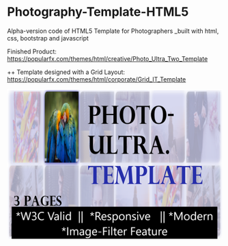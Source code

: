 # Photography-Template-HTML5
Alpha-version code of HTML5 Template for Photographers
_built with html, css, bootstrap and javascript


Finished Product: https://popularfx.com/themes/html/creative/Photo_Ultra_Two_Template

++ Template designed with a Grid Layout: https://popularfx.com/themes/html/corporate/Grid_IT_Template

![](preview.png)
